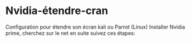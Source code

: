 # Nvidia-étendre-cran
Configuration pour étendre son écran kali ou Parrot (Linux)
Installer Nvidia prime, cherchez sur le net en suite suivez ces étapes:
